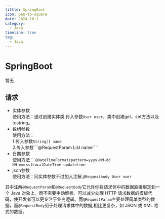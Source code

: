```yaml
---
tittle: SpringBoot
icon: pen-to-square
date: 2024-10-1
category:
  - Java
timeline: true
tag:
  - Java
---
```

# SpringBoot
暂无
<!-- more -->
## 请求
- 实体参数  
使用方法：通过创建实体类,传入参数```User user```，类中创建get，set方法以及tostring。
- 数组参数  
使用方法：  
  1.传入参数```String[] name```  
  2.传入参数```@RequestParam List<String> name````
- 日期参数  
使用方法： ```@DateTimeFormat(patterm=yyyy-MM-dd HH:mm:ss)LocalDateTime updatetime```
- json参数  
使用方法：同实体参数不过加入注解,```@Requestbody User user```

其中注解```@RequestParam```和```@RequestBody```它允许你将请求体中的数据直接绑定到一个 Java 对象上，而不需要手动解析。可以减少处理 HTTP 请求数据的模板代码，使开发者可以更专注于业务逻辑。而```@RequestParam```主要处理简单类型的数据，而```@RequestBody```用于处理请求体中的数据,相比更复杂，如 JSON 或 XML 格式的数据。
